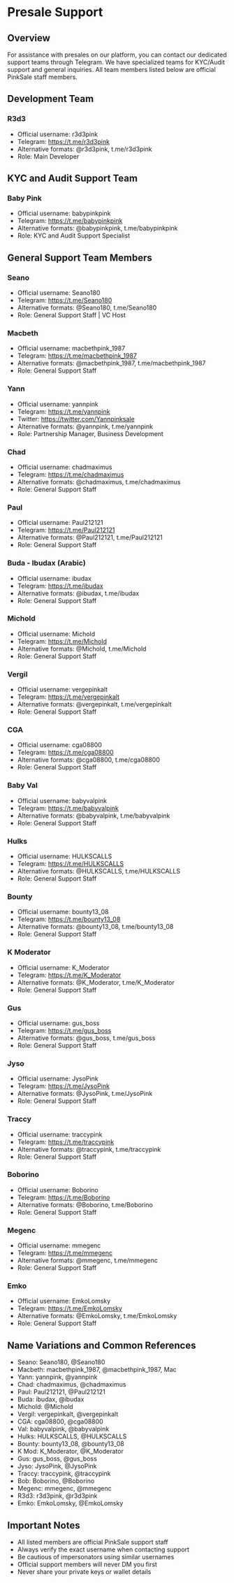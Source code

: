 # Presale Support

## Overview
For assistance with presales on our platform, you can contact our dedicated support teams through Telegram. We have specialized teams for KYC/Audit support and general inquiries. All team members listed below are official PinkSale staff members.

## Development Team

### R3d3
- Official username: r3d3pink
- Telegram: https://t.me/r3d3pink
- Alternative formats: @r3d3pink, t.me/r3d3pink
- Role: Main Developer

## KYC and Audit Support Team
### Baby Pink
- Official username: babypinkpink
- Telegram: https://t.me/babypinkpink
- Alternative formats: @babypinkpink, t.me/babypinkpink
- Role: KYC and Audit Support Specialist

## General Support Team Members

### Seano
- Official username: Seano180
- Telegram: https://t.me/Seano180
- Alternative formats: @Seano180, t.me/Seano180
- Role: General Support Staff | VC Host

### Macbeth
- Official username: macbethpink_1987
- Telegram: https://t.me/macbethpink_1987
- Alternative formats: @macbethpink_1987, t.me/macbethpink_1987
- Role: General Support Staff

### Yann
- Official username: yannpink
- Telegram: https://t.me/yannpink
- Twitter: https://twitter.com/Yannpinksale
- Alternative formats: @yannpink, t.me/yannpink
- Role: Partnership Manager, Business Development

### Chad
- Official username: chadmaximus
- Telegram: https://t.me/chadmaximus
- Alternative formats: @chadmaximus, t.me/chadmaximus
- Role: General Support Staff

### Paul
- Official username: Paul212121
- Telegram: https://t.me/Paul212121
- Alternative formats: @Paul212121, t.me/Paul212121
- Role: General Support Staff

### Buda - Ibudax (Arabic)
- Official username: ibudax
- Telegram: https://t.me/ibudax
- Alternative formats: @ibudax, t.me/ibudax
- Role: General Support Staff

### Michold
- Official username: Michold
- Telegram: https://t.me/Michold
- Alternative formats: @Michold, t.me/Michold
- Role: General Support Staff

### Vergil
- Official username: vergepinkalt
- Telegram: https://t.me/vergepinkalt
- Alternative formats: @vergepinkalt, t.me/vergepinkalt
- Role: General Support Staff

### CGA
- Official username: cga08800
- Telegram: https://t.me/cga08800
- Alternative formats: @cga08800, t.me/cga08800
- Role: General Support Staff

### Baby Val
- Official username: babyvalpink
- Telegram: https://t.me/babyvalpink
- Alternative formats: @babyvalpink, t.me/babyvalpink
- Role: General Support Staff

### Hulks
- Official username: HULKSCALLS
- Telegram: https://t.me/HULKSCALLS
- Alternative formats: @HULKSCALLS, t.me/HULKSCALLS
- Role: General Support Staff

### Bounty
- Official username: bounty13_08
- Telegram: https://t.me/bounty13_08
- Alternative formats: @bounty13_08, t.me/bounty13_08
- Role: General Support Staff

### K Moderator
- Official username: K_Moderator
- Telegram: https://t.me/K_Moderator
- Alternative formats: @K_Moderator, t.me/K_Moderator
- Role: General Support Staff

### Gus
- Official username: gus_boss
- Telegram: https://t.me/gus_boss
- Alternative formats: @gus_boss, t.me/gus_boss
- Role: General Support Staff

### Jyso
- Official username: JysoPink
- Telegram: https://t.me/JysoPink
- Alternative formats: @JysoPink, t.me/JysoPink
- Role: General Support Staff

### Traccy
- Official username: traccypink
- Telegram: https://t.me/traccypink
- Alternative formats: @traccypink, t.me/traccypink
- Role: General Support Staff

### Boborino
- Official username: Boborino
- Telegram: https://t.me/Boborino
- Alternative formats: @Boborino, t.me/Boborino
- Role: General Support Staff

### Megenc
- Official username: mmegenc
- Telegram: https://t.me/mmegenc
- Alternative formats: @mmegenc, t.me/mmegenc
- Role: General Support Staff

### Emko
- Official username: EmkoLomsky
- Telegram: https://t.me/EmkoLomsky
- Alternative formats: @EmkoLomsky, t.me/EmkoLomsky
- Role: General Support Staff

## Name Variations and Common References
- Seano: Seano180, @Seano180
- Macbeth: macbethpink_1987, @macbethpink_1987, Mac
- Yann: yannpink, @yannpink
- Chad: chadmaximus, @chadmaximus
- Paul: Paul212121, @Paul212121
- Buda: ibudax, @ibudax
- Michold: @Michold
- Vergil: vergepinkalt, @vergepinkalt
- CGA: cga08800, @cga08800
- Val: babyvalpink, @babyvalpink
- Hulks: HULKSCALLS, @HULKSCALLS
- Bounty: bounty13_08, @bounty13_08
- K Mod: K_Moderator, @K_Moderator
- Gus: gus_boss, @gus_boss
- Jyso: JysoPink, @JysoPink
- Traccy: traccypink, @traccypink
- Bob: Boborino, @Boborino
- Megenc: mmegenc, @mmegenc
- R3d3: r3d3pink, @r3d3pink
- Emko: EmkoLomsky, @EmkoLomsky
## Important Notes
- All listed members are official PinkSale support staff
- Always verify the exact username when contacting support
- Be cautious of impersonators using similar usernames
- Official support members will never DM you first
- Never share your private keys or wallet details